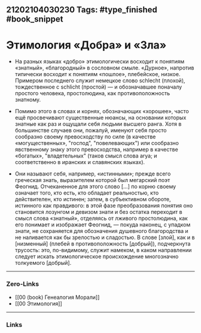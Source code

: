 21202104030230
Tags: #type_finished #book_snippet  
---
# Этимология «Добра» и «Зла»
- На разных языках «добро» этимологически восходит к понятиям «знатный», «благородный» в сословном смыле.  «Дурное», напротив типически восходит к понятиям «пошлое», плебейское, низкое. Примером последнего служит немецкое слово schlecht (плохой), тождественное с schlicht (простой) — и обозначавшее поначалу простого человека, простолюдина, как противоположность знатному.

- Помимо этого в словах и корнях, обозначающих «хорошее», часто ещё просвечивают существенные нюансы, на основании которых знатные как раз и ощущали себя людьми высшего ранга. Хотя в большинстве случаев они, пожалуй, именуют себя просто сообразно своему превосходству по силе (в качестве «могущественных», "господ", "повелевающих") или сообразно явственному знаку этого превосходства, например в качестве «богатых», "владетельных" (таков смысл слова arya; и соответственно в иранских и славянских языках). 

- Они называют себя, например, «истинными»; прежде всего греческая знать, выразителем которой был мегарский поэт Феогнид. Отчеканенное для этого слово […] по корню своему означает того, кто есть, кто обладает реальностью, кто действителен, кто истинен; затем, в субъективном обороте, истинного как правдивого: в этой фазе преобразования понятия оно становится лозунгом и девизом знати и без остатка переходит в смысл слова «знатный», отделяясь от лживого простолюдина, как его понимает и изображает Феогнид, — покуда наконец, с упадком знати, не сохраняется для обозначения душевного благородства и не наливается как бы зрелостью и сладостью. В слове [злой], как и в [низменный] (плебей в противоположность [добрый]), подчеркнута трусость: это, по-видимому, служит намеком, в каком направлении следует искать этимологическое происхождение многозначно толкуемого [добрый]. 
---
### Zero-Links
- [[00 (book) Генеалогия Морали]]
- [[00 Этимология]]
---
### Links